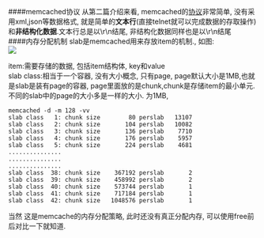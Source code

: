 ####memcached协议
从第二篇介绍来看, memcached的[协议](https://github.com/memcached/memcached/blob/master/doc/protocol.txt)非常简单, 没有采用xml,json等数据格式, 就是简单的**文本行**(直接telnet就可以完成数据的存取操作)和**非结构化数据**.文本行总是以\r\n结尾, 非结构化数据同样也是以\r\n结尾  
####内存分配机制
slab是memcached用来存放item的机制., 如图:  
![](../note/resource/slab.png)

item:需要存储的数据, 包括item结构体, key和value  
slab class:相当于一个容器, 没有大小概念, 只有page, page默认大小是1MB,也就是slab是装有page的容器, page里面放的是chunk,chunk是存储item的最小单元.   
不同的slab中的page的大小多是一样的大小. 为1MB,  

    memcached -d -m 128 -vv
    slab class   1: chunk size        80 perslab   13107
    slab class   2: chunk size       104 perslab   10082
    slab class   3: chunk size       136 perslab    7710
    slab class   4: chunk size       176 perslab    5957
    slab class   5: chunk size       224 perslab    4681
    ...............
    ...............
    ...............
    slab class  38: chunk size    367192 perslab       2
    slab class  39: chunk size    458992 perslab       2
    slab class  40: chunk size    573744 perslab       1
    slab class  41: chunk size    717184 perslab       1
    slab class  42: chunk size   1048576 perslab       1

当然 这是memcache的内存分配策略, 此时还没有真正分配内存, 可以使用free前后对比一下就知道.  

